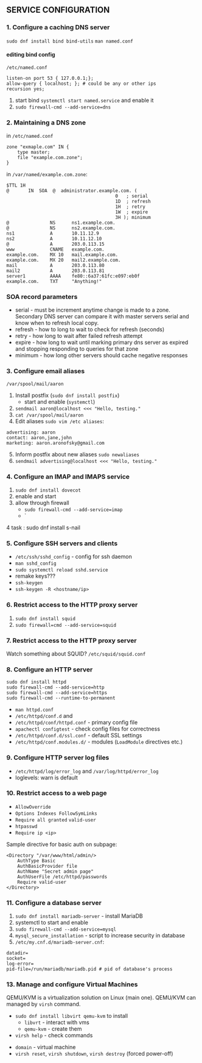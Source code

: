 ## SERVICE CONFIGURATION

### 1. Configure a caching DNS server
`sudo dnf install bind bind-utils` 
`man named.conf`

#### editing bind config
`/etc/named.conf`
```
listen-on port 53 { 127.0.0.1;};
allow-query { localhost; }; # could be any or other ips
recursion yes;

```
1. start bind `systemctl start named.service` and enable it
2. `sudo firewall-cmd --add-service=dns`

### 2. Maintaining a DNS zone
in `/etc/named.conf`
```
zone "exmaple.com" IN {
    type master;
    file "example.com.zone";
}

```
in `/var/named/example.com.zone`:
```
$TTL 1H
@       IN  SOA  @  administrator.example.com. (
                                        0   ; serial
                                        1D  ; refresh
                                        1H  ; retry
                                        1W  ; expire
                                        3H ); minimum
@               NS      ns1.example.com.
@               NS      ns2.example.com.
ns1             A       10.11.12.9
ns2             A       10.11.12.10
@               A       203.0.113.15
www             CNAME   example.com.
example.com.    MX 10   mail.example.com.
example.com.    MX 20   mail2.example.com.
mail            A       203.0.113.80
mail2           A       203.0.113.81
server1         AAAA    fe80::6a37:61fc:e097:eb0f
example.com.    TXT     "Anything!"

```


### SOA record parameters
* serial - must be increment anytime change is made to a zone. Secondary DNS server can compare it with master servers serial and know when to refresh local copy.
* refresh - how to long to wait to check for refresh (seconds)
* retry - how long to wait after failed refresh attempt
* expire - how long to wait until marking primary dns server as expired and stopping responding to queries for that zone
* minimum - how long other servers should cache negative responses


### 3. Configure email aliases
`/var/spool/mail/aaron`

1. Install postfix (`sudo dnf install postfix`)
    - start and enable (`systemctl`)
2. `sendmail aaron@localhost <<< "Hello, testing."`
3. `cat /var/spool/mail/aaron`
4. Edit aliases `sudo vim /etc aliases`:
```
advertising: aaron
contact: aaron,jane,john
marketing: aaron.aronofsky@gmail.com
```
5. Inform postfix about new aliases `sudo newaliases`
6. `sendmail advertising@localhost <<< "Hello, testing."`

### 4. Configure an IMAP and IMAPS service

1. `sudo dnf install dovecot`
2. enable and start
3. allow through firewall
    - `sudo firewall-cmd --add-service=imap`
    - `


4 task : sudo dnf install s-nail


### 5. Configure SSH servers and clients
* `/etc/ssh/sshd_config` - config for ssh daemon
* `man sshd_config`
* `sudo systemctl reload sshd.service`
* remake keys???
* `ssh-keygen`
* `ssh-keygen -R <hostname/ip>`


### 6. Restrict access to the HTTP proxy server
1. `sudo dnf install squid`
2. `sudo firewall=cmd --add-service=squid`


### 7. Restrict access to the HTTP proxy server
Watch something about SQUID?
`/etc/squid/squid.conf`

### 8. Configure an HTTP server
```
sudo dnf install httpd
sudo firewall-cmd --add-service=http
sudo firewall-cmd --add-service=https
sudo firewall-cmd --runtime-to-permanent
```
* `man httpd.conf`
* `/etc/httpd/conf.d` and 
* `/etc/httpd/conf/httpd.conf` - primary config file
* `apachectl configtest` - check config files for correctness
* `/etc/httpd/conf.d/ssl.conf` - default SSL settings
* `/etc/httpd/conf.modules.d/` - modules (`LoadModule` directives etc.)

### 9. Configure HTTP server log files
* `/etc/httpd/log/error_log` and `/var/log/httpd/error_log`
* loglevels: warn is default

### 10. Restrict access to a web page
* `AllowOverride` 
* `Options Indexes FollowSymLinks`
* `Require all granted` `valid-user`
* `htpasswd`
* `Require ip <ip>`

Sample directive for basic auth on subpage:
```
<Directory "/var/www/html/admin/>
    AuthType Basic
    AuthBasicProvider file
    AuthName "Secret admin page"
    AuthUserFile /etc/httpd/passwords
    Require valid-user
</Directory>
```

### 11. Configure a database server
1. `sudo dnf install mariadb-server` - install MariaDB
2. systemctl to start and enable
3. `sudo firewall-cmd --add-service=mysql` 
4. `mysql_secure_installation` - script to increase security in database
5. `/etc/my.cnf.d/mariadb-server.cnf`:
```
datadir=
socket=
log-error=
pid-file=/run/mariadb/mariadb.pid # pid of database's process
```

### 13. Manage and configure Virtual Machines
QEMU/KVM is a virtualization solution on Linux (main one). QEMU/KVM can managed by `virsh` command.
* `sudo dnf install libvirt qemu-kvm` to install 
    - `libvrt` - interact with vms
    - `qemu-kvm` - create them
* `virsh help` - check commands
 - `domain` - virtual machine
 - `virsh reset`, `virsh shutdown`, `virsh destroy` (forced power-off)

